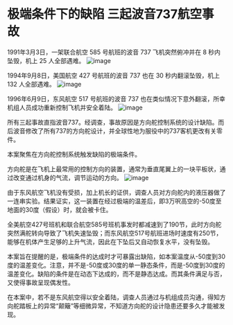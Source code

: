 # 极端条件下的缺陷 三起波音737航空事故

1991年3月3日，一架联合航空 585 号航班的波音 737 飞机突然俯冲并在 8 秒内坠毁，机上 25 人全部遇难。
![image](https://github.com/user-attachments/assets/a3b6d5a1-7c03-4735-997a-82f4e3e2ed02)


1994年9月8日，美国航空 427 号航班的波音 737 也在 30 秒内翻滚坠毁，机上 132 人全部遇难。 
![image](https://github.com/user-attachments/assets/ac37142c-f7fb-4a0e-aa6a-7e7e7e822cf6)


1996年6月9日，东风航空 517 号航班的波音 737 也在类似情况下意外翻滚，所幸机组人员成功重新控制飞机并安全着陆。
![image](https://github.com/user-attachments/assets/31e1d587-a6b9-4b5b-8026-7bd6bb3c91a1)


所有三起事故直指波音737。经调查，事故原因是方向舵控制系统的设计缺陷。而后波音修改了所有737的方向舵设计，并全球性地为服役中的737客机更改有关零件。

本案聚焦在方向舵控制系统触发缺陷的极端条件。

方向舵是在飞机上最常用的控制方向的装置，通常为垂直尾翼上的一块平板状，通过改变通过机身的气流，调节运动的方向。
![image](https://github.com/user-attachments/assets/b1225711-dfa1-4a01-a3e2-2c88e1674402)


由于东风航空飞机没有受损，加上机长的证供，调查人员对方向舵内的液压器做了一连串实验。结果证实，这一装置在经过极端的温差后，即3万呎高空的-50度至地面的30度（假设）时，就会被卡住。

全美航空427号班机和联合航空585号班机事发时都减速到了190节，此时方向舵突然满舵转向导致了飞机失速坠毁；而东风航空517号航班进场时速度有250节，能够在机体产生足够的上升气流，因此在下坠后又自动恢复水平，没有坠毁。

本案旨在提醒的是，极端条件的达成时才可暴露出缺陷，如本案温度从-50度到30度的温差变化。注意，并不是-50度或30度的单一静态条件，而是-50度到30度的温差变化。缺陷的条件是在动态下达成的，而不是静态达成。而其条件满足与否，又使得事故呈现偶发性。

在本案中，若不是东风航空得以安全着陆，调查人员通过与机组成员沟通，得知方向舵踏板上的异常“颠簸”等细微异常，不知道方向舵的设计隐患还要多久才能被发现。
